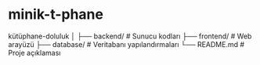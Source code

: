 # minik-t-phane
kütüphane-doluluk
│
├── backend/         # Sunucu kodları
├── frontend/        # Web arayüzü
├── database/        # Veritabanı yapılandırmaları
└── README.md        # Proje açıklaması
